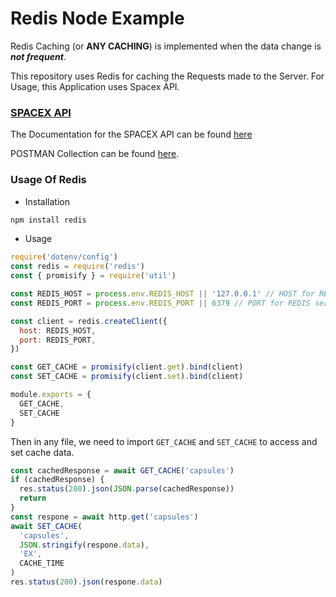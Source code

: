 # Redis Node Example

Redis Caching (or **ANY CACHING**) is implemented when the data change is ***not frequent***.

This repository uses Redis for caching the Requests made to the Server. For Usage, this Application uses Spacex API.

### [SPACEX API](https://api.spacexdata.com/v3)

The Documentation for the SPACEX API can be found [here](https://docs.spacexdata.com/#intro)

POSTMAN Collection can be found [here](https://go.postman.co/network/import?collection=2025350-4dbc43b2-4fcf-41e0-92b9-b161a5015d32-RWaEzAiG&referrer=https%3A%2F%2Fdocs.spacexdata.com%2F%2365e19a5a-f67f-46f2-be16-283c1a783c36&versionTag=latest).

### Usage Of Redis
* Installation
```js
npm install redis
```

* Usage
```js
require('dotenv/config')
const redis = require('redis')
const { promisify } = require('util')

const REDIS_HOST = process.env.REDIS_HOST || '127.0.0.1' // HOST for REDIS server
const REDIS_PORT = process.env.REDIS_PORT || 6379 // PORT for REDIS server

const client = redis.createClient({
  host: REDIS_HOST,
  port: REDIS_PORT,
})

const GET_CACHE = promisify(client.get).bind(client)
const SET_CACHE = promisify(client.set).bind(client)

module.exports = {
  GET_CACHE,
  SET_CACHE
}
```
Then in any file, we need to import `GET_CACHE` and `SET_CACHE` to access and set cache data.
```js
const cachedResponse = await GET_CACHE('capsules')
if (cachedResponse) {
  res.status(200).json(JSON.parse(cachedResponse))
  return
}
const respone = await http.get('capsules')
await SET_CACHE(
  'capsules',
  JSON.stringify(respone.data),
  'EX',
  CACHE_TIME
)
res.status(200).json(respone.data)
```